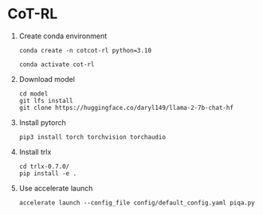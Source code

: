 # CoT-RL

1. Create conda environment

    ```shell
    conda create -n cotcot-rl python=3.10
    ```

    ```shell
    conda activate cot-rl
    ```

1. Download model

    ```shell
    cd model
    git lfs install
    git clone https://huggingface.co/daryl149/llama-2-7b-chat-hf
    ```

1. Install pytorch

    ```shell
    pip3 install torch torchvision torchaudio
    ```

1. Install trlx
    ```shell
    cd trlx-0.7.0/
    pip install -e .
    ```

1. Use accelerate launch
    ```shell
    accelerate launch --config_file config/default_config.yaml piqa.py
    ```
